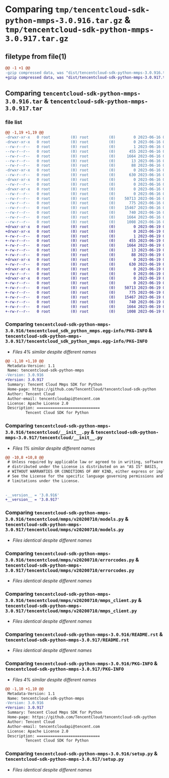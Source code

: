 # Comparing `tmp/tencentcloud-sdk-python-mmps-3.0.916.tar.gz` & `tmp/tencentcloud-sdk-python-mmps-3.0.917.tar.gz`

## filetype from file(1)

```diff
@@ -1 +1 @@
-gzip compressed data, was "dist/tencentcloud-sdk-python-mmps-3.0.916.tar", last modified: Fri Jun 16 00:37:30 2023, max compression
+gzip compressed data, was "dist/tencentcloud-sdk-python-mmps-3.0.917.tar", last modified: Mon Jun 19 00:29:12 2023, max compression
```

## Comparing `tencentcloud-sdk-python-mmps-3.0.916.tar` & `tencentcloud-sdk-python-mmps-3.0.917.tar`

### file list

```diff
@@ -1,19 +1,19 @@
-drwxr-xr-x   0 root         (0) root         (0)        0 2023-06-16 00:37:30.000000 tencentcloud-sdk-python-mmps-3.0.916/
-drwxr-xr-x   0 root         (0) root         (0)        0 2023-06-16 00:37:30.000000 tencentcloud-sdk-python-mmps-3.0.916/tencentcloud_sdk_python_mmps.egg-info/
--rw-r--r--   0 root         (0) root         (0)        1 2023-06-16 00:37:30.000000 tencentcloud-sdk-python-mmps-3.0.916/tencentcloud_sdk_python_mmps.egg-info/dependency_links.txt
--rw-r--r--   0 root         (0) root         (0)      455 2023-06-16 00:37:30.000000 tencentcloud-sdk-python-mmps-3.0.916/tencentcloud_sdk_python_mmps.egg-info/SOURCES.txt
--rw-r--r--   0 root         (0) root         (0)     1664 2023-06-16 00:37:30.000000 tencentcloud-sdk-python-mmps-3.0.916/tencentcloud_sdk_python_mmps.egg-info/PKG-INFO
--rw-r--r--   0 root         (0) root         (0)       13 2023-06-16 00:37:30.000000 tencentcloud-sdk-python-mmps-3.0.916/tencentcloud_sdk_python_mmps.egg-info/top_level.txt
--rw-r--r--   0 root         (0) root         (0)       88 2023-06-16 00:37:30.000000 tencentcloud-sdk-python-mmps-3.0.916/setup.cfg
-drwxr-xr-x   0 root         (0) root         (0)        0 2023-06-16 00:37:30.000000 tencentcloud-sdk-python-mmps-3.0.916/tencentcloud/
--rw-r--r--   0 root         (0) root         (0)      630 2023-06-16 00:37:29.000000 tencentcloud-sdk-python-mmps-3.0.916/tencentcloud/__init__.py
-drwxr-xr-x   0 root         (0) root         (0)        0 2023-06-16 00:37:30.000000 tencentcloud-sdk-python-mmps-3.0.916/tencentcloud/mmps/
--rw-r--r--   0 root         (0) root         (0)        0 2023-06-16 00:37:29.000000 tencentcloud-sdk-python-mmps-3.0.916/tencentcloud/mmps/__init__.py
-drwxr-xr-x   0 root         (0) root         (0)        0 2023-06-16 00:37:30.000000 tencentcloud-sdk-python-mmps-3.0.916/tencentcloud/mmps/v20200710/
--rw-r--r--   0 root         (0) root         (0)        0 2023-06-16 00:37:29.000000 tencentcloud-sdk-python-mmps-3.0.916/tencentcloud/mmps/v20200710/__init__.py
--rw-r--r--   0 root         (0) root         (0)    50713 2023-06-16 00:37:29.000000 tencentcloud-sdk-python-mmps-3.0.916/tencentcloud/mmps/v20200710/models.py
--rw-r--r--   0 root         (0) root         (0)      775 2023-06-16 00:37:29.000000 tencentcloud-sdk-python-mmps-3.0.916/tencentcloud/mmps/v20200710/errorcodes.py
--rw-r--r--   0 root         (0) root         (0)    15467 2023-06-16 00:37:29.000000 tencentcloud-sdk-python-mmps-3.0.916/tencentcloud/mmps/v20200710/mmps_client.py
--rw-r--r--   0 root         (0) root         (0)      740 2023-06-16 00:37:29.000000 tencentcloud-sdk-python-mmps-3.0.916/README.rst
--rw-r--r--   0 root         (0) root         (0)     1664 2023-06-16 00:37:30.000000 tencentcloud-sdk-python-mmps-3.0.916/PKG-INFO
--rw-r--r--   0 root         (0) root         (0)     1008 2023-06-16 00:37:29.000000 tencentcloud-sdk-python-mmps-3.0.916/setup.py
+drwxr-xr-x   0 root         (0) root         (0)        0 2023-06-19 00:29:12.000000 tencentcloud-sdk-python-mmps-3.0.917/
+drwxr-xr-x   0 root         (0) root         (0)        0 2023-06-19 00:29:12.000000 tencentcloud-sdk-python-mmps-3.0.917/tencentcloud_sdk_python_mmps.egg-info/
+-rw-r--r--   0 root         (0) root         (0)        1 2023-06-19 00:29:12.000000 tencentcloud-sdk-python-mmps-3.0.917/tencentcloud_sdk_python_mmps.egg-info/dependency_links.txt
+-rw-r--r--   0 root         (0) root         (0)      455 2023-06-19 00:29:12.000000 tencentcloud-sdk-python-mmps-3.0.917/tencentcloud_sdk_python_mmps.egg-info/SOURCES.txt
+-rw-r--r--   0 root         (0) root         (0)     1664 2023-06-19 00:29:12.000000 tencentcloud-sdk-python-mmps-3.0.917/tencentcloud_sdk_python_mmps.egg-info/PKG-INFO
+-rw-r--r--   0 root         (0) root         (0)       13 2023-06-19 00:29:12.000000 tencentcloud-sdk-python-mmps-3.0.917/tencentcloud_sdk_python_mmps.egg-info/top_level.txt
+-rw-r--r--   0 root         (0) root         (0)       88 2023-06-19 00:29:12.000000 tencentcloud-sdk-python-mmps-3.0.917/setup.cfg
+drwxr-xr-x   0 root         (0) root         (0)        0 2023-06-19 00:29:12.000000 tencentcloud-sdk-python-mmps-3.0.917/tencentcloud/
+-rw-r--r--   0 root         (0) root         (0)      630 2023-06-19 00:29:11.000000 tencentcloud-sdk-python-mmps-3.0.917/tencentcloud/__init__.py
+drwxr-xr-x   0 root         (0) root         (0)        0 2023-06-19 00:29:12.000000 tencentcloud-sdk-python-mmps-3.0.917/tencentcloud/mmps/
+-rw-r--r--   0 root         (0) root         (0)        0 2023-06-19 00:29:11.000000 tencentcloud-sdk-python-mmps-3.0.917/tencentcloud/mmps/__init__.py
+drwxr-xr-x   0 root         (0) root         (0)        0 2023-06-19 00:29:12.000000 tencentcloud-sdk-python-mmps-3.0.917/tencentcloud/mmps/v20200710/
+-rw-r--r--   0 root         (0) root         (0)        0 2023-06-19 00:29:11.000000 tencentcloud-sdk-python-mmps-3.0.917/tencentcloud/mmps/v20200710/__init__.py
+-rw-r--r--   0 root         (0) root         (0)    50713 2023-06-19 00:29:11.000000 tencentcloud-sdk-python-mmps-3.0.917/tencentcloud/mmps/v20200710/models.py
+-rw-r--r--   0 root         (0) root         (0)      775 2023-06-19 00:29:11.000000 tencentcloud-sdk-python-mmps-3.0.917/tencentcloud/mmps/v20200710/errorcodes.py
+-rw-r--r--   0 root         (0) root         (0)    15467 2023-06-19 00:29:11.000000 tencentcloud-sdk-python-mmps-3.0.917/tencentcloud/mmps/v20200710/mmps_client.py
+-rw-r--r--   0 root         (0) root         (0)      740 2023-06-19 00:29:11.000000 tencentcloud-sdk-python-mmps-3.0.917/README.rst
+-rw-r--r--   0 root         (0) root         (0)     1664 2023-06-19 00:29:12.000000 tencentcloud-sdk-python-mmps-3.0.917/PKG-INFO
+-rw-r--r--   0 root         (0) root         (0)     1008 2023-06-19 00:29:11.000000 tencentcloud-sdk-python-mmps-3.0.917/setup.py
```

### Comparing `tencentcloud-sdk-python-mmps-3.0.916/tencentcloud_sdk_python_mmps.egg-info/PKG-INFO` & `tencentcloud-sdk-python-mmps-3.0.917/tencentcloud_sdk_python_mmps.egg-info/PKG-INFO`

 * *Files 4% similar despite different names*

```diff
@@ -1,10 +1,10 @@
 Metadata-Version: 1.1
 Name: tencentcloud-sdk-python-mmps
-Version: 3.0.916
+Version: 3.0.917
 Summary: Tencent Cloud Mmps SDK for Python
 Home-page: https://github.com/TencentCloud/tencentcloud-sdk-python
 Author: Tencent Cloud
 Author-email: tencentcloudapi@tencent.com
 License: Apache License 2.0
 Description: ============================
         Tencent Cloud SDK for Python
```

### Comparing `tencentcloud-sdk-python-mmps-3.0.916/tencentcloud/__init__.py` & `tencentcloud-sdk-python-mmps-3.0.917/tencentcloud/__init__.py`

 * *Files 1% similar despite different names*

```diff
@@ -10,8 +10,8 @@
 # Unless required by applicable law or agreed to in writing, software
 # distributed under the License is distributed on an "AS IS" BASIS,
 # WITHOUT WARRANTIES OR CONDITIONS OF ANY KIND, either express or implied.
 # See the License for the specific language governing permissions and
 # limitations under the License.
 
 
-__version__ = '3.0.916'
+__version__ = '3.0.917'
```

### Comparing `tencentcloud-sdk-python-mmps-3.0.916/tencentcloud/mmps/v20200710/models.py` & `tencentcloud-sdk-python-mmps-3.0.917/tencentcloud/mmps/v20200710/models.py`

 * *Files identical despite different names*

### Comparing `tencentcloud-sdk-python-mmps-3.0.916/tencentcloud/mmps/v20200710/errorcodes.py` & `tencentcloud-sdk-python-mmps-3.0.917/tencentcloud/mmps/v20200710/errorcodes.py`

 * *Files identical despite different names*

### Comparing `tencentcloud-sdk-python-mmps-3.0.916/tencentcloud/mmps/v20200710/mmps_client.py` & `tencentcloud-sdk-python-mmps-3.0.917/tencentcloud/mmps/v20200710/mmps_client.py`

 * *Files identical despite different names*

### Comparing `tencentcloud-sdk-python-mmps-3.0.916/README.rst` & `tencentcloud-sdk-python-mmps-3.0.917/README.rst`

 * *Files identical despite different names*

### Comparing `tencentcloud-sdk-python-mmps-3.0.916/PKG-INFO` & `tencentcloud-sdk-python-mmps-3.0.917/PKG-INFO`

 * *Files 4% similar despite different names*

```diff
@@ -1,10 +1,10 @@
 Metadata-Version: 1.1
 Name: tencentcloud-sdk-python-mmps
-Version: 3.0.916
+Version: 3.0.917
 Summary: Tencent Cloud Mmps SDK for Python
 Home-page: https://github.com/TencentCloud/tencentcloud-sdk-python
 Author: Tencent Cloud
 Author-email: tencentcloudapi@tencent.com
 License: Apache License 2.0
 Description: ============================
         Tencent Cloud SDK for Python
```

### Comparing `tencentcloud-sdk-python-mmps-3.0.916/setup.py` & `tencentcloud-sdk-python-mmps-3.0.917/setup.py`

 * *Files identical despite different names*

